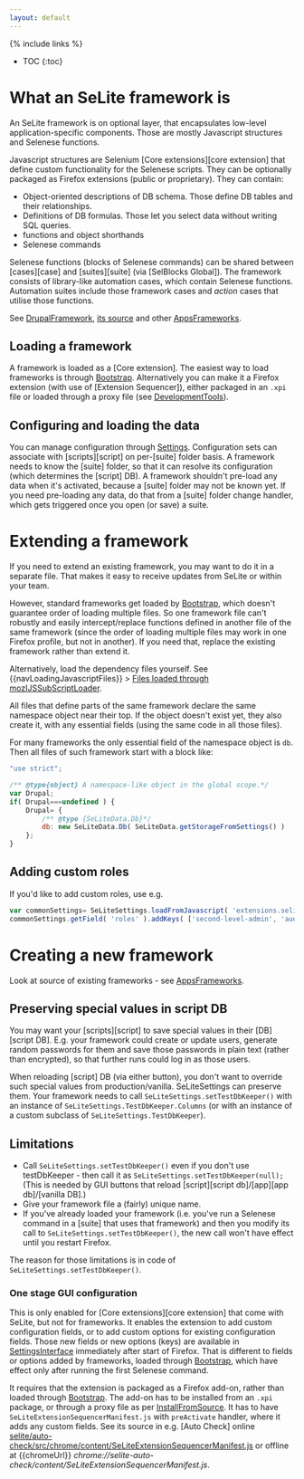 ```yaml
---
layout: default
---
```

{% include links %}
* TOC
{:toc}

# What an SeLite framework is
An SeLite framework is on optional layer, that encapsulates low-level application-specific components. Those are mostly Javascript structures and Selenese functions.

Javascript structures are Selenium [Core extensions][core extension] that define custom functionality for the Selenese scripts. They can be optionally packaged as Firefox extensions (public or proprietary). They can contain:

  * Object-oriented descriptions of DB schema. Those define DB tables and their relationships.
  * Definitions of DB formulas. Those let you select data without writing SQL queries.
  * functions and object shorthands
  * Selenese commands


Selenese functions (blocks of Selenese commands) can be shared between [cases][case] and [suites][suite] (via [SelBlocks Global]). The framework consists of library-like automation cases, which contain Selenese functions. Automation suites include those framework cases and _action_ cases that utilise those functions.

See [DrupalFramework](DrupalFramework), [its source](https://github.com/SeLite/SeLite/tree/master/drupal) and other [AppsFrameworks](AppsFrameworks).

## Loading a framework ##
A framework is loaded as a [Core extension]. The easiest way to load frameworks is through [Bootstrap](Bootstrap). Alternatively you can make it a Firefox extension (with use of [Extension Sequencer]), either packaged in an `.xpi` file or loaded through a proxy file (see [DevelopmentTools](DevelopmentTools)).

## Configuring and loading the data ##
You can manage configuration through [Settings](Settings). Configuration sets can associate with [scripts][script] on per-[suite] folder basis. A framework needs to know the [suite] folder, so that it can resolve its configuration (which determines the [script] DB). A framework shouldn't pre-load any data when it's activated, because a [suite] folder may not be known yet. If you need pre-loading any data, do that from a [suite] folder change handler, which gets triggered once you open (or save) a suite.

# Extending a framework
If you need to extend an existing framework, you may want to do it in a separate file. That makes it easy to receive updates from SeLite or within your team.

However, standard frameworks get loaded by [Bootstrap](Bootstrap), which doesn't guarantee order of loading multiple files. So one framework file can't robustly and easily intercept/replace functions defined in another file of the same framework (since the order of loading multiple files may work in one Firefox profile, but not in another). If you need that, replace the existing framework rather than extend it.

Alternatively, load the dependency files yourself. See {{navLoadingJavascriptFiles}} > [Files loaded through mozIJSSubScriptLoader](JavascriptComplex#files-loaded-through-mozijssubscriptloader).

All files that define parts of the same framework declare the same namespace object near their top. If the object doesn't exist yet, they also create it, with any essential fields (using the same code in all those files).

For many frameworks the only essential field of the namespace object is `db`. Then all files of such framework start with a block like:

```javascript
"use strict";

/** @type{object} A namespace-like object in the global scope.*/
var Drupal;
if( Drupal===undefined ) {
    Drupal= {
        /** @type {SeLiteData.Db}*/
        db: new SeLiteData.Db( SeLiteData.getStorageFromSettings() )
    };
}
```

## Adding custom roles ##
If you'd like to add custom roles, use e.g.

```javascript
var commonSettings= SeLiteSettings.loadFromJavascript( 'extensions.selite-settings.common' );
commonSettings.getField( 'roles' ).addKeys( ['second-level-admin', 'auditor', 'contributor'] );
```

# Creating a new framework #
Look at source of existing frameworks - see [AppsFrameworks](AppsFrameworks).

## Preserving special values in script DB
You may want your [scripts][script] to save special values in their [DB][script DB]. E.g. your framework could create or update users, generate random passwords for them and save those passwords in plain text (rather than encrypted), so that further runs could log in as those users.

When reloading [script] DB (via either button), you don't want to override such special values from production/vanilla. SeLiteSettings can preserve them. Your framework needs to call `SeLiteSettings.setTestDbKeeper()` with an instance of `SeLiteSettings.TestDbKeeper.Columns` (or with an instance of a custom subclass of `SeLiteSettings.TestDbKeeper`).

## Limitations ##
  * Call `SeLiteSettings.setTestDbKeeper()` even if you don't use testDbKeeper - then call it as `SeLiteSettings.setTestDbKeeper(null);` (This is needed by GUI buttons that reload [script][script db]/[app][app db]/[vanilla DB].)
  * Give your framework file a (fairly) unique name.
  * If you've already loaded your framework (i.e. you've run a Selenese command in a [suite] that uses that framework) and then you modify its call to `SeLiteSettings.setTestDbKeeper()`, the new call won't have effect until you restart Firefox.

The reason for those limitations is in code of `SeLiteSettings.setTestDbKeeper()`.

### One stage GUI configuration ###
<a href='Hidden comment: @TODO move to a page on its own: CreateExtensions '></a>This is only enabled for [Core extensions][core extension] that come with SeLite, but not for frameworks. It enables the extension to add custom configuration fields, or to add custom options for existing configuration fields. Those new fields or new options (keys) are available in [SettingsInterface](SettingsInterface) immediately after start of Firefox. That is different to fields or options added by frameworks, loaded through [Bootstrap](Bootstrap), which have effect only after running the first Selenese command.

It requires that the extension is packaged as a Firefox add-on, rather than loaded through [Bootstrap](Bootstrap). The add-on has to be installed from an `.xpi` package, or through a proxy file as per [InstallFromSource](InstallFromSource). It has to have `SeLiteExtensionSequencerManifest.js` with `preActivate` handler, where it adds any custom fields. See its source in e.g. [Auto Check] online [selite/auto-check/src/chrome/content/SeLiteExtensionSequencerManifest.js](https://github.com/selite/selite/blob/master/auto-check/src/chrome/content/SeLiteExtensionSequencerManifest.js) or offline at {{chromeUrl}} _chrome://selite-auto-check/content/SeLiteExtensionSequencerManifest.js_.